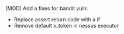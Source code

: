[MOD] Add a fixes for bandit vuln:
- Replace assert return code with a if
- Remove default x_token in nessus executor